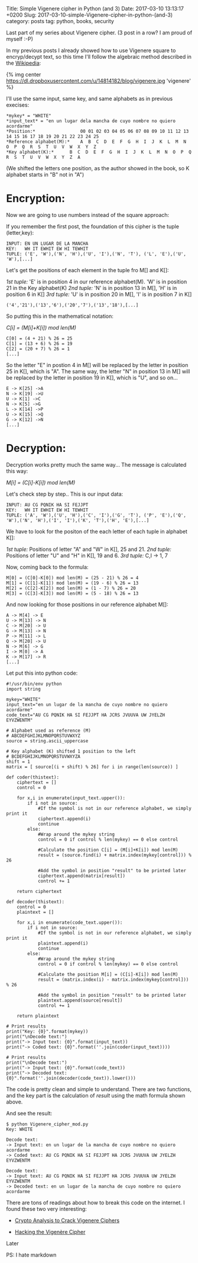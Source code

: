 Title: Simple Vigenere cipher in Python (and 3)
Date: 2017-03-10 13:13:17 +0200
Slug: 2017-03-10-simple-Vigenere-cipher-in-python-(and-3)
category: posts
tag: python, books, security

Last part of my series about Vigenere cipher. (3 post in a row? I am proud of myself :-P)

In my previous posts I already showed how to use Vigenere square to encryp/decypt text, so this time I'll follow the algebraic method described in the [Wikipedia](https://en.wikipedia.org/wiki/Vigen%C3%A8re_cipher#Algebraic_description):

{% img center https://dl.dropboxusercontent.com/u/14814182/blog/vigenere.jpg 'vigenere' %}

I'll use the same input, same key, and same alphabets as in previous execises:

```
*mykey* = "WHITE" 
*input_text* = "en un lugar dela mancha de cuyo nombre no quiero acordarme" 
*Position:*    		     	00 01 02 03 04 05 06 07 08 09 10 11 12 13 14 15 16 17 18 19 20 21 22 23 24 25 
*Reference alphabet(M):*  	A  B  C  D  E  F  G  H  I  J  K  L  M  N  O  P  Q  R  S  T  U  V  W  X  Y  Z 
*Key alphabet(K):*		B  C  D  E  F  G  H  I  J  K  L  M  N  O  P  Q  R  S  T  U  V  W  X  Y  Z  A 
```

(We shifted the letters one position, as the author showed in the book, so K alphabet starts in "B" not in "A")

# Encryption:

Now we are going to use numbers instead of the square approach:

If you remember the first post, the foundation of this cipher is the tuple (letter,key):

```
INPUT: EN UN LUGAR DE LA MANCHA
KEY:   WH IT EWHIT EW HI TEWHIT
TUPLE: ('E', 'W'),('N', 'H'),('U', 'I'),('N', 'T'), ('L', 'E'),('U', 'W'),[...]
```

Let's get the positions of each element in the tuple fro M[] and K[]:

*1st tuple:* 'E' is in position 4 in our reference alphabet(M). 'W' is in position 21 in the Key alphabet(K) 
*2nd tuple:* 'N' is in position 13 in M[], 'H' is in position 6 in K[] 
*3rd tuple:* 'U' is in position 20 in M[], 'I' is in position 7 in K[] 

```
('4','21'),('13','6'),('20','7'),('13','18'),[...]
```

So putting this in the mathematical notation:

*C[i] = (M[i]+K[i]) mod len(M)*

```
C[0] = (4 + 21) % 26 = 25
C[1] = (13 + 6) % 26 = 19
C[2] = (20 + 7) % 26 = 1
[...]
```

So the letter "E" in postion 4 in M[] will be replaced by the letter in position 25 in K[], which is "A". The same way, the letter "N" in position 13 in M[] will be replaced by the letter in position 19 in K[], which is "U", and so on...

```
E -> K[25] ->A
N -> K[19] ->U
U -> K[1] ->C
N -> K[5] ->G
L -> K[14] ->P 
U -> K[15] ->Q
G -> K[12] ->N
[...]
```

# Decryption:

Decryption works pretty much the same way... The message is calculated this way:

*M[i] = (C[i]-K[i]) mod len(M)*

Let's check step by step.. This is our input data:

```
INPUT: AU CG PQNIK HA SI FEJJPT
KEY:   WH IT EWHIT EW HI TEWHIT
TUPLE: ('A', 'W'),('U', 'H'),('C', 'I'),('G', 'T'), ('P', 'E'),('Q', 'W'),('N', 'H'),('I', 'I'),('K', 'T'),('H', 'E'),[...]
```

We have to look for the positon of the each letter of each tuple in alphabet K[]:

*1st tuple:* Positions of letter "A" and "W" in K[], 25 and 21.
*2nd tuple:* Positions of letter "U" and "H" in K[], 19 and 6.
*3rd tuple:* C,I -> 1, 7

Now, coming back to the formula:

```
M[0] = (C[0]-K[0]) mod len(M) = (25 - 21) % 26 = 4 
M[1] = (C[1]-K[1]) mod len(M) = (19 - 6) % 26 = 13  
M[2] = (C[2]-K[2]) mod len(M) = (1 - 7) % 26 = 20 
M[3] = (C[3]-K[3]) mod len(M) = (5 - 18) % 26 = 13 
```

And now looking for those positions in our reference alphabet M[]:

```
A -> M[4] -> E 
U -> M[13] -> N 
C -> M[20] -> U 
G -> M[13] -> N 
P -> M[11] -> L 
Q -> M[20] -> U 
N -> M[6] -> G 
I -> M[0] -> A 
K -> M[17] -> R 
[...]
```

Let put this into python code:

```
#!/usr/bin/env python
import string

mykey="WHITE"
input_text="en un lugar de la mancha de cuyo nombre no quiero acordarme"
code_text="AU CG PQNIK HA SI FEJJPT HA JCRS JVUUVA UW JYELZH EYVZWENTM"

# Alphabet used as reference (M)
# ABCDEFGHIJKLMNOPQRSTUVWXYZ
source = string.ascii_uppercase

# Key alphabet (K) shifted 1 position to the left
# BCDEFGHIJKLMNOPQRSTUVWXYZA
shift = 1
matrix = [ source[(i + shift) % 26] for i in range(len(source)) ]

def coder(thistext):
	ciphertext = []
	control = 0

	for x,i in enumerate(input_text.upper()):
	    if i not in source: 
	    	#If the symbol is not in our reference alphabet, we simply print it
	        ciphertext.append(i)
	        continue
	    else:
	    	#Wrap around the mykey string 
	        control = 0 if control % len(mykey) == 0 else control 
	        
	        #Calculate the position C[i] = (M[i]+K[i]) mod len(M)
	        result = (source.find(i) + matrix.index(mykey[control])) % 26
	        
	        #Add the symbol in position "result" to be printed later
	        ciphertext.append(matrix[result])
	        control += 1
	
	return ciphertext

def decoder(thistext):
	control = 0
	plaintext = []

	for x,i in enumerate(code_text.upper()):
	    if i not in source: 
	        #If the symbol is not in our reference alphabet, we simply print it
	        plaintext.append(i)
	        continue
	    else:
	        #Wrap around the mykey string 
	        control = 0 if control % len(mykey) == 0 else control 
	   
	        #Calculate the position M[i] = (C[i]-K[i]) mod len(M)
	        result = (matrix.index(i) - matrix.index(mykey[control])) % 26

	        #Add the symbol in position "result" to be printed later
	        plaintext.append(source[result])
        	control += 1

	return plaintext

# Print results
print("Key: {0}".format(mykey))
print("\nDecode text:")
print("-> Input text: {0}".format(input_text))
print("-> Coded text: {0}".format(''.join(coder(input_text))))

# Print results
print("\nDecode text:")
print("-> Input text: {0}".format(code_text))
print("-> Decoded text: {0}".format(''.join(decoder(code_text)).lower()))
```

The code is pretty clean and simple to understand. There are two functions, and the key part is the calculation of *result* using the math formula shown above.

And see the result:

```
$ python Vigenere_cipher_mod.py
Key: WHITE

Decode text:
-> Input text: en un lugar de la mancha de cuyo nombre no quiero acordarme
-> Coded text: AU CG PQNIK HA SI FEJJPT HA JCRS JVUUVA UW JYELZH EYVZWENTM

Decode text:
-> Input text: AU CG PQNIK HA SI FEJJPT HA JCRS JVUUVA UW JYELZH EYVZWENTM
-> Decoded text: en un lugar de la mancha de cuyo nombre no quiero acordarme
```

There are tons of readings about how to break this code on the internet. I found these two very interesting:

* [Crypto Analysis to Crack Vigenere Ciphers](https://schoolcodebreaking.com/2015/06/18/crypto-analysis-to-crack-vigenere-ciphers/) 

* [Hacking the Vigenère Cipher](http://inventwithpython.com/hacking/chapter21.html)

Later

PS: I hate markdown
